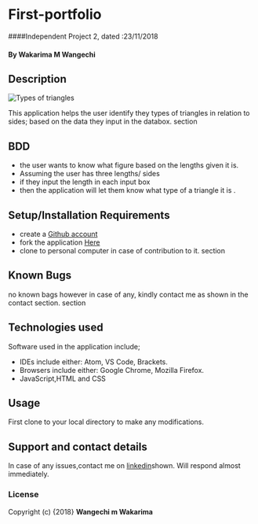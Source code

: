 # First-portfolio
####Independent Project 2, dated :23/11/2018
#### By **Wakarima M Wangechi**
## Description
![Types of triangles]("../css/image/image.png")

This application helps the user identify they types of triangles in relation to sides; based on the data they input in the databox.
section

## BDD
* the user wants to know what figure based on the lengths given it is.
* Assuming the user has three lengths/ sides
* if they input the length in each input box
* then the application will let them know what type of a triangle it is .

## Setup/Installation Requirements
* create a [Github account](https://github.com)
* fork the application [Here](https://github.com/MargaretW/Margaret-Triangles)
* clone to personal computer in case of contribution to it.
section
## Known Bugs
no known bags however in case of any, kindly contact me as shown in the contact section.
section
## Technologies used
Software used in the application include;
* IDEs include either: Atom, VS Code, Brackets.
* Browsers include either: Google Chrome, Mozilla Firefox.
* JavaScript,HTML and CSS
## Usage
First clone to your local directory to make any modifications.
## Support and contact details
In case of any issues,contact me on [linkedin](https://www.linkedin.com/in/margaret-wangechi/)shown. Will respond almost immediately.
### License
Copyright (c) {2018}
**Wangechi m Wakarima**
